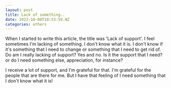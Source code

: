 ```yaml
---
layout: post
title: Lack of something..
date: 2022-10-08T18:53:59.NZ
categories: others
---
```


When I started to write this article, the title was 'Lack of support'. I feel sometimes I'm lacking of something. I
don't know what it is. I don't know if it's something that I need to change or something that I need to get rid of. Do
am I really lacking of support? Yes and no. Is it the support that I need? or do I need something else, appreciation,
for instance?

I receive a lot of support, and I'm grateful for that. I'm grateful for the people that are there for me. But I have
that feeling of I need something that I don't know what it is!

